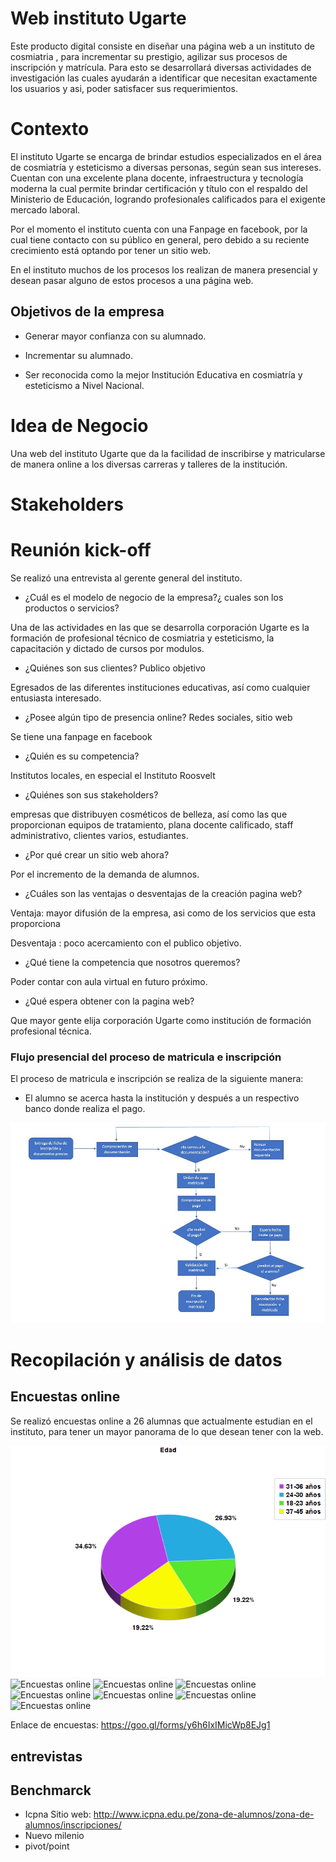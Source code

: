 # Web instituto Ugarte

Este producto digital   consiste en diseñar una página web a un instituto de cosmiatria , para incrementar su prestigio, agilizar sus procesos de inscripción y matrícula. Para esto  se desarrollará diversas actividades de investigación las cuales  ayudarán a identificar  que necesitan  exactamente los usuarios y asi, poder satisfacer sus requerimientos. 

# Contexto

El instituto Ugarte se encarga de   brindar estudios especializados en el área de cosmiatría y esteticismo a diversas personas, según sean sus intereses. Cuentan  con una  excelente plana docente, infraestructura y tecnología moderna la cual permite brindar certificación y título con el respaldo del Ministerio de Educación, logrando profesionales calificados para el exigente mercado laboral.

Por el momento el instituto cuenta con una Fanpage en facebook, por la cual tiene contacto con su público en general, pero debido a su reciente crecimiento está optando por tener un sitio web. 

En el  instituto  muchos de los procesos los realizan de manera presencial y desean pasar alguno de estos procesos a una página web.

## Objetivos de la empresa

* Generar mayor confianza  con su alumnado.

* Incrementar  su alumnado.

* Ser reconocida como la mejor Institución Educativa en cosmiatría y esteticismo a Nivel Nacional.

# Idea de Negocio

Una web del instituto Ugarte que da la facilidad de inscribirse y  matricularse de manera online a los diversas carreras y talleres de la institución.

# Stakeholders

# Reunión kick-off

Se realizó una entrevista  al gerente general del instituto.

* ¿Cuál es el modelo de negocio de la empresa?¿ cuales son los productos o servicios?

Una de las actividades en las que se desarrolla corporación Ugarte es la formación de profesional técnico de cosmiatria y esteticismo, la capacitación y dictado de cursos por modulos.

* ¿Quiénes son sus clientes? Publico objetivo

Egresados de las diferentes instituciones educativas, así como cualquier entusiasta interesado.

* ¿Posee algún tipo de presencia online? Redes sociales, sitio web

Se tiene una fanpage en facebook

* ¿Quién es su competencia?

Institutos locales, en especial el Instituto Roosvelt

* ¿Quiénes son sus stakeholders?

empresas que distribuyen cosméticos de belleza, así como las que proporcionan equipos de tratamiento, plana docente calificado, staff administrativo, clientes varios, estudiantes.

* ¿Por qué crear un sitio web ahora?

Por el incremento de la demanda de alumnos.

* ¿Cuáles son las ventajas o desventajas de la creación pagina web?

Ventaja: mayor difusión de la empresa, asi como de los servicios que esta proporciona

Desventaja : poco acercamiento con el publico objetivo.

* ¿Qué tiene la competencia que nosotros queremos?

Poder contar con aula virtual en futuro próximo.

* ¿Qué espera obtener con la pagina web?

Que mayor gente elija corporación Ugarte como institución de formación profesional técnica.


### Flujo presencial del proceso de matricula e inscripción

El proceso de matricula e inscripción se realiza de la siguiente manera:

 * El alumno se acerca hasta la institución y después a un respectivo banco donde realiza el pago.

![proceso](assets/images/proceso.jpg)

# Recopilación y análisis de datos

## Encuestas online


Se realizó  encuestas online a 26 alumnas que actualmente estudian en el instituto, para tener un mayor panorama de lo que desean tener con la web.

![Encuestas online](assets/images/edad.png) 
![Encuestas online](assets/images/género.png) 
![Encuestas online](assets/images/gráfico6.png) 
![Encuestas online](assets/images/gráfico5.png) 
![Encuestas online](assets/images/gráfico4.png) 
![Encuestas online](assets/images/gráfico2.jpg) 
![Encuestas online](assets/images/gráfico3.png)
![Encuestas online](assets/images/gráfico1.png)

Enlace de encuestas: https://goo.gl/forms/y6h6IxIMicWp8EJg1

## entrevistas

## Benchmarck

* Icpna
  Sitio web: http://www.icpna.edu.pe/zona-de-alumnos/zona-de-alumnos/inscripciones/
* Nuevo milenio
* pivot/point



